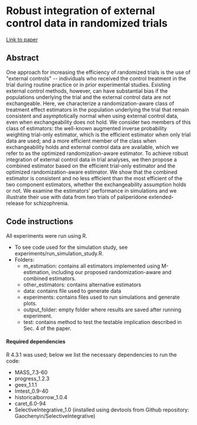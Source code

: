 # Robust integration of external control data in randomized trials

[Link to paper](https://arxiv.org/abs/2406.17971)

## Abstract

One approach for increasing the efficiency of randomized trials is the use of "external controls" -- individuals who received the control treatment in the trial during routine practice or in prior experimental studies. Existing external control methods, however, can have substantial bias if the populations underlying the trial and the external control data are not exchangeable. Here, we characterize a randomization-aware class of treatment effect estimators in the population underlying the trial that remain consistent and asymptotically normal when using external control data, even when exchangeability does not hold. We consider two members of this class of estimators: the well-known augmented inverse probability weighting trial-only estimator, which is the efficient estimator when only trial data are used; and a more efficient member of the class when exchangeability holds and external control data are available, which we refer to as the optimized randomization-aware estimator. To achieve robust integration of external control data in trial analyses, we then propose a combined estimator based on the efficient trial-only estimator and the optimized randomization-aware estimator. We show that the combined estimator is consistent and no less efficient than the most efficient of the two component estimators, whether the exchangeability assumption holds or not. We examine the estimators' performance in simulations and we illustrate their use with data from two trials of paliperidone extended-release for schizophrenia.

## Code instructions 

All experiments were run using R. 

- To see code used for the simulation study, see experiments/run_simulation_study.R. 
- Folders:
  - m_estimation: contains all estimators implemented using M-estimation, including our proposed randomization-aware and combined estimators.
  - other_estimators: contains alternative estimators
  - data: contains file used to generate data
  - experiments: contains files used to run simulations and generate plots.
  - output_folder: empty folder where results are saved after running experiment.
  - test: contains method to test the testable implication described in Sec. 4 of the paper.
  
  
  
#### Required dependencies
R 4.3.1 was used; below we list the necessary dependencies to run the code:
- MASS_7.3-60
- progress_1.2.3
- geex_1.1.1
- lmtest_0.9-40
- historicalborrow_1.0.4
- caret_6.0-94
- SelectiveIntegrative_1.0 (installed using devtools from Github repository: Gaochenyin/SelectiveIntegrative)
